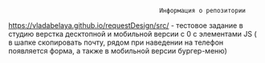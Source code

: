                                               Информация о репозитории
                
   https://vladabelaya.github.io/requestDesign/src/ - тестовое задание в студию
   верстка десктопной и мобильной версии с 0 с элементами JS ( в шапке скопировать почту,
  рядом при наведении на телефон появляется форма, а также в мобильной версии бургер-меню)
